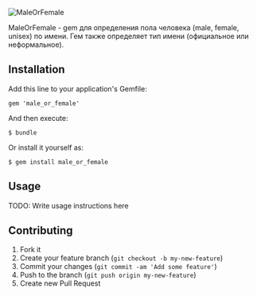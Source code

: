![MaleOrFemale](https://raw.github.com/shlima/MaleOrFemale/master/doc/logo.png)

MaleOrFemale - gem для определения пола человека (male, female, unisex) по имени. Гем также определяет тип имени (официальное или неформальное).

## Installation

Add this line to your application's Gemfile:

    gem 'male_or_female'

And then execute:

    $ bundle

Or install it yourself as:

    $ gem install male_or_female

## Usage

TODO: Write usage instructions here

## Contributing

1. Fork it
2. Create your feature branch (`git checkout -b my-new-feature`)
3. Commit your changes (`git commit -am 'Add some feature'`)
4. Push to the branch (`git push origin my-new-feature`)
5. Create new Pull Request
